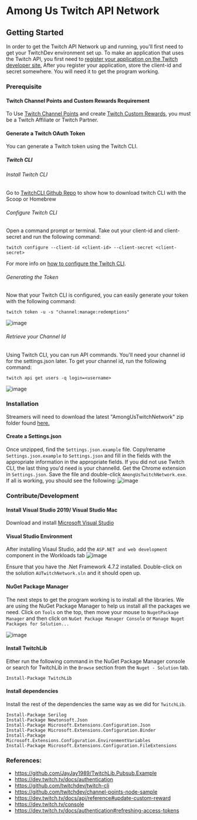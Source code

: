 # Among Us Twitch API Network

## Getting Started
In order to get the Twitch API Network up and running, you'll first need to get your TwitchDev environment set up. 
To make an application that uses the Twitch API, you first need to [register your application on the Twitch developer site.](https://dev.twitch.tv/console/apps/create)
After you register your application, store the client-id and secret somewhere. You will need it to get the program working.

### Prerequisite
#### Twitch Channel Points and Custom Rewards Requirement
To Use [Twitch Channel Points](https://help.twitch.tv/s/article/channel-points-guide?language=en_US) and create [Twitch Custom Rewards](https://help.twitch.tv/s/article/making-the-most-of-channel-points?language=en_US#rightrewards), you must be a Twitch Affiliate or Twitch Partner.

#### Generate a Twitch OAuth Token
You can generate a Twitch token using the Twitch CLI.

##### Twitch CLI
###### Install Twitch CLI
Go to [TwitchCLI Github Repo](https://github.com/twitchdev/twitch-cli) to show how to download twitch CLI with the Scoop or Homebrew

###### Configure Twitch CLI
Open a command prompt or terminal.
Take out your client-id and client-secret and run the following command:
```
twitch configure --client-id <client-id> --client-secret <client-secret>
```
For more info on [how to configure the Twitch CLI](https://github.com/twitchdev/twitch-cli/blob/main/docs/configure.md). 

###### Generating the Token
Now that your Twitch CLI is configured, you can easily generate your token with the following command:
```
twitch token -u -s "channel:manage:redemptions"
```
![image](https://user-images.githubusercontent.com/19583901/112809089-83db1300-902e-11eb-8ead-7639ecf8ca47.png)

###### Retrieve your Channel Id
Using Twitch CLI, you can run API commands. You'll need your channel id for the settings.json later.
To get your channel id, run the following command:
```
twitch api get users -q login=<username>
```
![image](https://user-images.githubusercontent.com/19583901/112812899-7a53aa00-9032-11eb-94b1-9eb50945a206.png)

### Installation 
Streamers will need to download the latest "AmongUsTwitchNetwork" zip folder found [here.](https://github.com/TheRamik/Among-Us-Twitch-Mod/releases)

#### Create a Settings.json
Once unzipped, find the `Settings.json.example` file. Copy/rename `Settings.json.example` to `Settings.json` and fill in the fields with the appropriate information
in the appropriate fields.
If you did not use Twitch CLI, the last thing you'd need is your channelId. Get the Chrome extension in `Settings.json`.
Save the file and double-click `AmongUsTwitchNetwork.exe`. If all is working, you should see the following:
![image](https://user-images.githubusercontent.com/19583901/112816634-74f85e80-9036-11eb-81bf-fff6066bf000.png)


### Contribute/Development

#### Install Visual Studio 2019/ Visual Studio Mac
Download and install [Microsoft Visual Studio](https://visualstudio.microsoft.com/downloads/)

#### Visual Studio Environment
After installing Visaul Studio, add the `ASP.NET and web development` component in the Workloads tab
![image](https://user-images.githubusercontent.com/19583901/112814797-804a8a80-9034-11eb-898f-2d871fa18418.png)

Ensure that you have the .Net Framework 4.7.2 installed.
Double-click on the solution `AUTwitchNetwork.sln` and it should open up.

#### NuGet Package Manager
The next steps to get the program working is to install all the libraries. We are using the NuGet Package Manager to help us install all the packages we need. 
Click on `Tools` on the top, then move your mouse to `NugetPackage Manager` and then click on `NuGet Package Manager Console` or `Manage Nuget Packages for Solution...`


![image](https://user-images.githubusercontent.com/19583901/112815428-28605380-9035-11eb-80ce-7c4ee847784e.png)


#### Install TwitchLib
Either run the following command in the NuGet Package Manager console or search for TwitchLib in the `Browse` section from the `Nuget - Solution` tab.
``` 
Install-Package TwitchLib
```

#### Install dependencies
Install the rest of the dependencies the same way as we did for `TwitchLib`.
```
Install-Package Serilog
Install-Package Newtonsoft.Json
Install-Package Microsoft.Extensions.Configuration.Json
Install-Package Microsoft.Extensions.Configuration.Binder
Install-Package Microsoft.Extensions.Configuration.EnvironmentVariables
Install-Package Microsoft.Extensions.Configuration.FileExtensions
```

### References:
* https://github.com/JayJay1989/TwitchLib.Pubsub.Example
* https://dev.twitch.tv/docs/authentication
* https://github.com/twitchdev/twitch-cli
* https://github.com/twitchdev/channel-points-node-sample
* https://dev.twitch.tv/docs/api/reference#update-custom-reward
* https://dev.twitch.tv/console
* https://dev.twitch.tv/docs/authentication#refreshing-access-tokens
